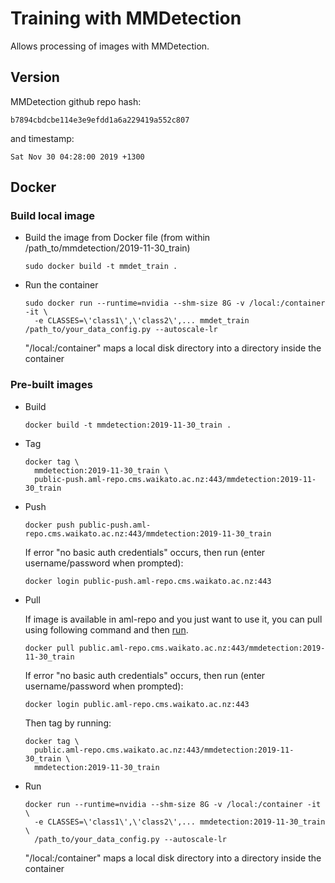 # Training with MMDetection

Allows processing of images with MMDetection.

## Version

MMDetection github repo hash:

```
b7894cbdcbe114e3e9efdd1a6a229419a552c807
```

and timestamp:

```
Sat Nov 30 04:28:00 2019 +1300
```

## Docker

### Build local image

* Build the image from Docker file (from within /path_to/mmdetection/2019-11-30_train)

  ```commandline
  sudo docker build -t mmdet_train .
  ```
  
* Run the container

  ```commandline
  sudo docker run --runtime=nvidia --shm-size 8G -v /local:/container -it \
    -e CLASSES=\'class1\',\'class2\',... mmdet_train /path_to/your_data_config.py --autoscale-lr
  ```
  "/local:/container" maps a local disk directory into a directory inside the container


### Pre-built images

* Build

  ```commandline
  docker build -t mmdetection:2019-11-30_train .
  ```
  
* Tag

  ```commandline
  docker tag \
    mmdetection:2019-11-30_train \
    public-push.aml-repo.cms.waikato.ac.nz:443/mmdetection:2019-11-30_train
  ```
  
* Push

  ```commandline
  docker push public-push.aml-repo.cms.waikato.ac.nz:443/mmdetection:2019-11-30_train
  ```
  If error "no basic auth credentials" occurs, then run (enter username/password when prompted):
  
  ```commandline
  docker login public-push.aml-repo.cms.waikato.ac.nz:443
  ```
  
* Pull

  If image is available in aml-repo and you just want to use it, you can pull using following command and then [run](#run).

  ```commandline
  docker pull public.aml-repo.cms.waikato.ac.nz:443/mmdetection:2019-11-30_train
  ```
  If error "no basic auth credentials" occurs, then run (enter username/password when prompted):
  
  ```commandline
  docker login public.aml-repo.cms.waikato.ac.nz:443
  ```
  Then tag by running:
  
  ```commandline
  docker tag \
    public.aml-repo.cms.waikato.ac.nz:443/mmdetection:2019-11-30_train \
    mmdetection:2019-11-30_train
  ```

* <a name="run">Run</a>

  ```commandline
  docker run --runtime=nvidia --shm-size 8G -v /local:/container -it \
    -e CLASSES=\'class1\',\'class2\',... mmdetection:2019-11-30_train \
    /path_to/your_data_config.py --autoscale-lr
  ```
  "/local:/container" maps a local disk directory into a directory inside the container

